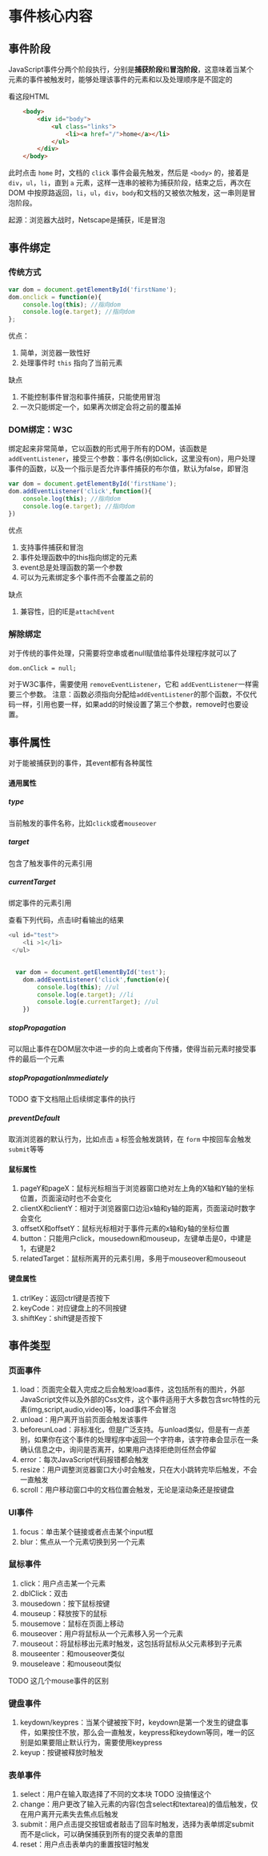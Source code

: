 # 事件核心内容
## 事件阶段
JavaScript事件分两个阶段执行，分别是**捕获阶段**和**冒泡阶段**，这意味着当某个元素的事件被触发时，能够处理该事件的元素和以及处理顺序是不固定的

看这段HTML

``` HTML
	<body>
		<div id="body">
			<ul class="links">
				<li><a href="/">home</a></li>
			</ul>
		</div>
	</body>
```

此时点击 `home` 时，文档的 `click` 事件会最先触发，然后是 `<body>` 的，接着是 `div`，`ul`，`li`，直到 `a` 元素，这样一连串的被称为捕获阶段，结束之后，再次在 DOM 中按原路返回，`li`，`ul`，`div`，`body`和文档的又被依次触发，这一串则是冒泡阶段。

起源：浏览器大战时，Netscape是捕获，IE是冒泡

## 事件绑定
### 传统方式

``` JavaScript
var dom = document.getElementById('firstName');
dom.onclick = function(e){
	console.log(this); //指向dom
	console.log(e.target); //指向dom
};
```

优点：
1. 简单，浏览器一致性好
2. 处理事件时 `this` 指向了当前元素

缺点
1. 不能控制事件冒泡和事件捕获，只能使用冒泡
2. 一次只能绑定一个，如果再次绑定会将之前的覆盖掉

### DOM绑定：W3C
绑定起来非常简单，它以函数的形式用于所有的DOM，该函数是 `addEventListener`，接受三个参数：事件名(例如click，这里没有on)，用户处理事件的函数，以及一个指示是否允许事件捕获的布尔值，默认为false，即冒泡


``` JavaScript
var dom = document.getElementById('firstName');
dom.addEventListener('click',function(){
	console.log(this); //指向dom
	console.log(e.target); //指向dom
})
```
优点
1. 支持事件捕获和冒泡
2. 事件处理函数中的this指向绑定的元素
3. event总是处理函数的第一个参数
4. 可以为元素绑定多个事件而不会覆盖之前的

缺点
1. 兼容性，旧的IE是`attachEvent`

### 解除绑定
对于传统的事件处理，只需要将空串或者null赋值给事件处理程序就可以了

```
dom.onClick = null;
```

对于W3C事件，需要使用 `removeEventListener`，它和 `addEventListener`一样需要三个参数。
注意：函数必须指向分配给`addEventListener`的那个函数，不仅代码一样，引用也要一样，如果add的时候设置了第三个参数，remove时也要设置。

## 事件属性
对于能被捕获到的事件，其event都有各种属性
#### 通用属性
##### type
当前触发的事件名称，比如`click`或者`mouseover`
##### target
包含了触发事件的元素引用
##### currentTarget
绑定事件的元素引用

查看下列代码，点击li时看输出的结果

``` JavaScript
<ul id="test">
    <li >1</li>
 </ul>
 

  var dom = document.getElementById('test');
    dom.addEventListener('click',function(e){
        console.log(this); //ul
        console.log(e.target); //li
        console.log(e.currentTarget); //ul
    })
```
##### stopPropagation
可以阻止事件在DOM层次中进一步的向上或者向下传播，使得当前元素时接受事件的最后一个元素
##### stopPropagationImmediately
TODO 查下文档阻止后续绑定事件的执行
##### preventDefault
取消浏览器的默认行为，比如点击 `a` 标签会触发跳转，在 `form` 中按回车会触发 `submit`等等

#### 鼠标属性
1. pageY和pageX：鼠标光标相当于浏览器窗口绝对左上角的X轴和Y轴的坐标位置，页面滚动时也不会变化
2. clientX和clientY：相对于浏览器窗口边沿x轴和y轴的距离，页面滚动时数字会变化
3. offsetX和offsetY：鼠标光标相对于事件元素的x轴和y轴的坐标位置
4. button：只能用户click，mousedown和mouseup，左键单击是0，中建是1，右键是2
5. relatedTarget：鼠标所离开的元素引用，多用于mouseover和mouseout

#### 键盘属性
1. ctrlKey：返回ctrl键是否按下
2. keyCode：对应键盘上的不同按键
3. shiftKey：shift键是否按下

## 事件类型
### 页面事件
1. load：页面完全载入完成之后会触发load事件，这包括所有的图片，外部JavaScript文件以及外部的Css文件，这个事件适用于大多数包含src特性的元素(img,script,audio,video)等，load事件不会冒泡
2. unload：用户离开当前页面会触发该事件
3. beforeunLoad：非标准化，但是广泛支持。与unload类似，但是有一点差别，如果你在这个事件的处理程序中返回一个字符串，该字符串会显示在一条确认信息之中，询问是否离开，如果用户选择拒绝则任然会停留
4. error：每次JavaScript代码报错都会触发
5. resize：用户调整浏览器窗口大小时会触发，只在大小跳转完毕后触发，不会一直触发
6. scroll：用户移动窗口中的文档位置会触发，无论是滚动条还是按键盘

### UI事件
1. focus：单击某个链接或者点击某个input框
2. blur：焦点从一个元素切换到另一个元素

### 鼠标事件
1. click：用户点击某一个元素
2. dblClick：双击
3. mousedown：按下鼠标按键
4. mouseup：释放按下的鼠标
5. mousemove：鼠标在页面上移动
6. mouseover：用户将鼠标从一个元素移入另一个元素
7. mouseout：将鼠标移出元素时触发，这包括将鼠标从父元素移到子元素
8. mouseenter：和mouseover类似
9. mouseleave：和mouseout类似

TODO 这几个mouse事件的区别

### 键盘事件
1. keydown/keypres：当某个键被按下时，keydown是第一个发生的键盘事件，如果按住不放，那么会一直触发，keypress和keydown等同，唯一的区别是如果要阻止默认行为，需要使用keypress
2. keyup：按键被释放时触发

### 表单事件
1. select：用户在输入取选择了不同的文本块 TODO 没搞懂这个
2. change：用户更改了输入元素的内容(包含select和textarea)的值后触发，仅在用户离开元素失去焦点后触发
3. submit：用户点击提交按钮或者敲击了回车时触发，选择为表单绑定submit而不是click，可以确保捕获到所有的提交表单的意图
4. reset：用户点击表单内的重置按钮时触发




